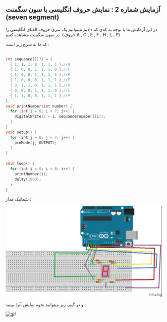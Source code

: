 ## آزمایش شماره 2 : نمایش حروف انگلیسی با سون سگمنت (seven segment)

در این آزمایش ما با توجه به کدی که دادیم میتوانیم یک سری حروف الفبای انگلیسی را در سون سگمنت مشاهده کنیم. (حروف A , C , E , F , H , L , P)

کد ما به شرح زیر است :
```c++

int sequance[][7] = {
  { 1, 1, 1, 0, 1, 1, 1 },//A
  { 1, 0, 0, 1, 1, 1, 0 },//C
  { 1, 0, 0, 1, 1, 1, 1 },//E
  { 1, 0, 0, 0, 1, 1, 1 },//F
  { 0, 1, 1, 0, 1, 1, 1 },//H
  { 0, 0, 0, 1, 1, 1, 0 },//L
  { 1, 1, 0, 0, 1, 1, 1 },//P
};
void printNumber(int number) {
  for (int i = 0; i < 7; i++) {
    digitalWrite(1 + i, sequance[number][i]);
  }
}
void setup() {
  for (int j = 0; j < 7; j++) {
    pinMode(j, OUTPUT);
  }
}

void loop() {
  for (int i = 0; i < 8; i++) {
    printNumber(i);
    delay(1000);
  }
}
```

شماتیک مدار :

![shematic](/shematic/photos%20of%20shema/5-1.jpg "shema")

و در گیف زیر میتوانید نحوه نمایش آنرا ببینید :

![gif](./videos%20of%20projects/char7seg-ezgif.com-video-to-gif-converter.gif)
